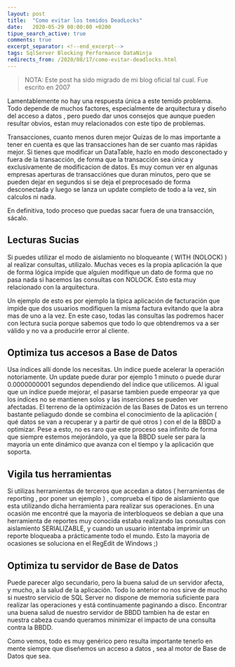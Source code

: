 ```yaml
---
layout: post
title:  "Como evitar los temidos DeadLocks"
date:   2020-05-29 00:00:00 +0200
tipue_search_active: true
comments: true
excerpt_separator: <!--end_excerpt-->
tags: SqlServer Blocking Performance DataNinja
redirects_from: /2020/08/17/como-evitar-deadlocks.html
---
```


>NOTA: Este post ha sido migrado de mi blog oficial tal cual. Fue escrito en 2007

Lamentablemente no hay una respuesta única a este temido problema. Todo depende de muchos factores, especialmente de arquitectura y diseño del acceso a datos , pero puedo dar unos consejos que aunque pueden resultar obvios, estan muy relacionados con este tipo de problemas.

<!--end_excerpt-->

Transacciones, cuanto menos duren mejor
Quizas de lo mas importante a tener en cuenta es que las transacciones han de ser cuanto mas rápidas mejor. Si tienes que modificar un DataTable, hazlo en modo desconectado y fuera de la transacción, de forma que la transacción sea única y exclusivamente de modificacion de datos. Es muy comun ver en algunas empresas aperturas de transacciónes que duran minutos, pero que se pueden dejar en segundos si se deja el preprocesado de forma desconectada y luego se lanza un update completo de todo a la vez, sin calculos ni nada.

En definitiva, todo proceso que puedas sacar fuera de una transacción, sácalo.

## Lecturas Sucias

Si puedes utilizar el modo de aislamiento no bloqueante ( WITH (NOLOCK) ) al realizar consultas, utilizalo. Muchas veces es la propia aplicación la que de forma lógica impide que alguien modifique un dato de forma que no pasa nada si hacemos las consultas con NOLOCK. Esto esta muy relacionado con la arquitectura.

Un ejemplo de esto es por ejemplo la tipica aplicación de facturación que impide que dos usuarios modifiquen la misma factura evitando que la abra mas de uno a la vez. En este caso, todas las consultas las podremos hacer con lectura sucia porque sabemos que todo lo que obtendremos va a ser válido y no va a producirle error al cliente.

## Optimiza tus accesos a Base de Datos

Usa índices allí donde los necesitas. Un indice puede acelerar la operación notoriamente. Un update puede durar por ejemplo 1 minuto o puede durar 0.0000000001 segundos dependiendo del índice que utilicemos.
Al igual que un índice puede mejorar, el pasarse tambien puede empeorar ya que los índices no se mantienen solos y las inserciones se pueden ver afectadas.
El terreno de la optimización de las Bases de Datos es un terreno bastante peliagudo donde se combina el conocimiento de la aplicación ( qué datos se van a recuperar y a partir de qué otros ) con el de la BBDD a optimizar. Pese a esto, no es raro que este proceso sea infinito de forma que siempre estemos mejorándolo, ya que la BBDD suele ser para la mayoria un ente dinámico que avanza con el tiempo y la aplicación que soporta.


## Vigila tus herramientas

Si utilizas herramientas de terceros que accedan a datos ( herramientas de reporting , por poner un ejemplo ) , comprueba el tipo de aislamiento que esta utilizando dicha herramienta para realizar sus operaciones. En una ocasión me encontré que la mayoria de interbloqueos se debian a que una herramienta de reportes muy conocida estaba realizando las consultas con aislamiento SERIALIZABLE, y cuando un usuario intentaba imprimir un reporte bloqueaba a prácticamente todo el mundo. Esto la mayoria de ocasiones se soluciona en el RegEdit de Windows ;)

## Optimiza tu servidor de Base de Datos

Puede parecer algo secundario, pero la buena salud de un servidor afecta, y mucho, a la salud de la aplicación.
Todo lo anterior no nos sirve de mucho si nuestro servicio de SQL Server no dispone de memoria suficiente para realizar las operaciones y está continuamente paginando a disco. Encontrar una buena salud de nuestro servidor de BBDD tambien ha de estar en nuestra cabeza cuando queramos minimizar el impacto de una consulta contra la BBDD.

Como vemos, todo es muy genérico pero resulta importante tenerlo en mente siempre que diseñemos un acceso a datos , sea al motor de Base de Datos que sea.